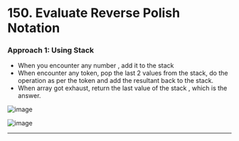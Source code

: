 # 150. Evaluate Reverse Polish Notation
 
### Approach 1: Using Stack
- When you encounter any number , add it to the stack
- When encounter any token, pop the last 2 values from the stack, do the operation as per the token and add the resultant back to the stack.
- When array got exhaust, return the last value of the stack , which is the answer.

![image](https://github.com/Nikhilpra17/Leetcode-/assets/97670140/2760c995-bdbf-4e66-8b9b-daf73d90411b)

![image](https://github.com/Nikhilpra17/Leetcode-/assets/97670140/e53b477a-561d-4cbe-8746-7eb766f91200)

___
